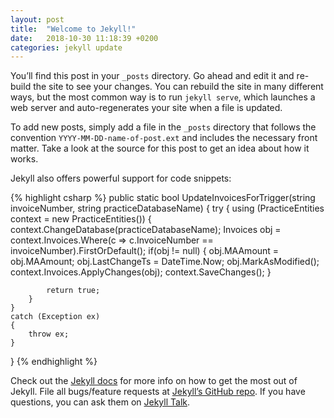 ```yaml
---
layout: post
title:  "Welcome to Jekyll!"
date:   2018-10-30 11:18:39 +0200
categories: jekyll update
---
```

You’ll find this post in your `_posts` directory. Go ahead and edit it and re-build the site to see your changes. You can rebuild the site in many different ways, but the most common way is to run `jekyll serve`, which launches a web server and auto-regenerates your site when a file is updated.

To add new posts, simply add a file in the `_posts` directory that follows the convention `YYYY-MM-DD-name-of-post.ext` and includes the necessary front matter. Take a look at the source for this post to get an idea about how it works.

Jekyll also offers powerful support for code snippets:

{% highlight csharp %}
public static bool UpdateInvoicesForTrigger(string invoiceNumber, string practiceDatabaseName)
{
    try
    {
        using (PracticeEntities context = new PracticeEntities())
        {
            context.ChangeDatabase(practiceDatabaseName);
            Invoices obj = context.Invoices.Where(c => c.InvoiceNumber == invoiceNumber).FirstOrDefault();
            if(obj != null)
            {
                obj.MAAmount = obj.MAAmount;
                obj.LastChangeTs = DateTime.Now;
                obj.MarkAsModified();
                context.Invoices.ApplyChanges(obj);
                context.SaveChanges();
            }
            
            return true;
        }
    }
    catch (Exception ex)
    {
        throw ex;
    }
}
{% endhighlight %}

Check out the [Jekyll docs][jekyll-docs] for more info on how to get the most out of Jekyll. File all bugs/feature requests at [Jekyll’s GitHub repo][jekyll-gh]. If you have questions, you can ask them on [Jekyll Talk][jekyll-talk].

[jekyll-docs]: https://jekyllrb.com/docs/home
[jekyll-gh]:   https://github.com/jekyll/jekyll
[jekyll-talk]: https://talk.jekyllrb.com/
